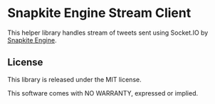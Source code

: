 # Snapkite Engine Stream Client

This helper library handles stream of tweets sent using Socket.IO by [Snapkite Engine](https://github.com/snapkite/snapkite-engine).

## License

This library is released under the MIT license.

This software comes with NO WARRANTY, expressed or implied.
